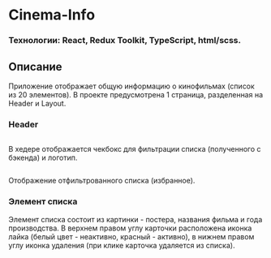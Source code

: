 <h1>Cinema-Info</h1>

<h3>Технологии: React, Redux Toolkit, TypeScript, html/scss.

<h2>Описание</h2>
<p>Приложение отображает общую информацию о кинофильмах (список из 20 элементов). В проекте предусмотрена 1 страница, разделенная на Header и Layout.</p>

<h3>Header</h3>
<img src='https://imageup.ru/img295/4093668/1.jpg' alt='' />
<p>В хедере отображается чекбокс для фильтрации списка (полученного с бэкенда) и логотип.</p>

<img src='https://imageup.ru/img236/4093669/2.jpg' alt='' />
<p>Отображение отфильтрованного списка (избранное).</p>

<h3>Элемент списка</h3>
<p>Элемент списка состоит из картинки - постера, названия фильма и года производства. В верхнем правом углу карточки расположена иконка лайка (белый цвет - неактивно, красный - активно), в нижнем правом углу иконка удаления (при клике карточка удаляется из списка).</p>

